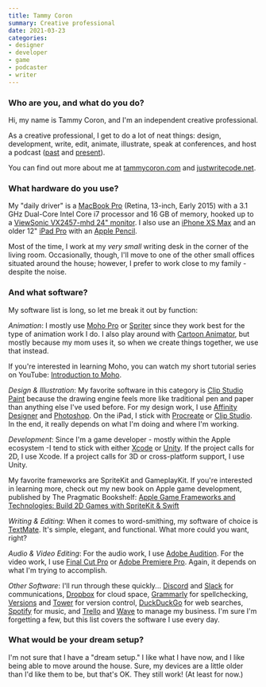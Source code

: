 ```yaml
---
title: Tammy Coron
summary: Creative professional
date: 2021-03-23
categories:
- designer
- developer
- game
- podcaster
- writer
---
```


### Who are you, and what do you do?

Hi, my name is Tammy Coron, and I'm an independent creative professional.

As a creative professional, I get to do a lot of neat things: design, development, write, edit, animate, illustrate, speak at conferences, and host a podcast ([past](https://roundaboutfm.com/ "Tammy's podcast about tech, music, arts and zombies.") and [present](https://pragprog.libsyn.com/ "Tammy's podcast interviewing Pragmatic Programmers authors.")).

You can find out more about me at [tammycoron.com](https://tammycoron.com/ "Tammy's website.") and [justwritecode.net](https://justwritecode.net/ "Tammy's production company.").

### What hardware do you use?

My "daily driver" is a [MacBook Pro][macbook-pro] (Retina, 13-inch, Early 2015) with a 3.1 GHz Dual-Core Intel Core i7 processor and 16 GB of memory, hooked up to a [ViewSonic VX2457-mhd 24" monitor][vx2457-mhd]. I also use an [iPhone XS Max][iphone-xs-max] and an older 12" [iPad Pro][ipad-pro] with an [Apple Pencil][pencil]. 

Most of the time, I work at my *very small* writing desk in the corner of the living room. Occasionally, though, I'll move to one of the other small offices situated around the house; however, I prefer to work close to my family - despite the noise.

### And what software?

My software list is long, so let me break it out by function:

*Animation*: I mostly use [Moho Pro][moho-pro] or [Spriter][] since they work best for the type of animation work I do. I also play around with [Cartoon Animator][cartoon-animator], but mostly because my mom uses it, so when we create things together, we use that instead.

If you're interested in learning Moho, you can watch my short tutorial series on YouTube: [Introduction to Moho](https://www.youtube.com/watch?v=KIL_c2bOg08 "Tammy's Moho Pro tutorial series on YouTube.").

*Design & Illustration*: My favorite software in this category is [Clip Studio Paint][clip-studio-paint] because the drawing engine feels more like traditional pen and paper than anything else I've used before. For my design work, I use [Affinity Designer][affinity-designer] and [Photoshop][]. On the iPad, I stick with [Procreate][procreate-ios] or [Clip Studio][clip-studio-paint-ios]. In the end, it really depends on what I'm doing and where I'm working.

*Development*: Since I'm a game developer - mostly within the Apple ecosystem -I tend to stick with either [Xcode][] or [Unity][]. If the project calls for 2D, I use Xcode. If a project calls for 3D or cross-platform support, I use Unity.

My favorite frameworks are SpriteKit and GameplayKit. If you're interested in learning more, check out my new book on Apple game development, published by The Pragmatic Bookshelf: [Apple Game Frameworks and Technologies: Build 2D Games with SpriteKit & Swift](https://pragprog.com/titles/tcswift/apple-game-frameworks-and-technologies/ "Tammy's book about Apple's 2D game development frameworks.")

*Writing & Editing*: When it comes to word-smithing, my software of choice is [TextMate][]. It's simple, elegant, and functional. What more could you want, right?

*Audio & Video Editing*: For the audio work, I use [Adobe Audition][audition]. For the video work, I use [Final Cut Pro][final-cut-pro] or [Adobe Premiere Pro][premiere-pro]. Again, it depends on what I'm trying to accomplish.

*Other Software*: I'll run through these quickly... [Discord][] and [Slack][] for communications, [Dropbox][] for cloud space, [Grammarly][] for spellchecking, [Versions][] and [Tower][] for version control, [DuckDuckGo][] for web searches, [Spotify][] for music, and [Trello][] and [Wave][wave.2] to manage my business. I'm sure I'm forgetting a few, but this list covers the software I use every day.

### What would be your dream setup?

I'm not sure that I have a "dream setup." I like what I have now, and I like being able to move around the house. Sure, my devices are a little older than I'd like them to be, but that's OK. They still work! (At least for now.)

[affinity-designer]: https://en.wikipedia.org/wiki/Affinity_Designer "A vector graphics editor."
[audition]: https://creative.adobe.com/products/audition "An audio editing software suite."
[cartoon-animator]: https://www.reallusion.com/cartoon-animator/ "2D animation software."
[clip-studio-paint-ios]: https://itunes.apple.com/us/app/clip-studio-paint-for-manga/id1262985592 "A drawing app focused on manga."
[clip-studio-paint]: http://www.clipstudio.net/en "A drawing program aimed at manga artists."
[discord]: https://discordapp.com/ "A voice and text chat service."
[dropbox]: https://www.dropbox.com/ "Online syncing and storage."
[duckduckgo]: https://duckduckgo.com/ "A new search engine."
[final-cut-pro]: https://en.wikipedia.org/wiki/Final_Cut_Pro "A nonlinear video editor."
[grammarly]: http://web.archive.org/web/20221227052606/https://www.grammarly.com/ "A writing and grammar service."
[ipad-pro]: https://en.wikipedia.org/wiki/IPad_Pro "An iOS tablet."
[iphone-xs-max]: https://en.wikipedia.org/wiki/IPhone_XS "A 6.46 inch smartphone."
[macbook-pro]: https://www.apple.com/macbook-pro/ "A laptop."
[moho-pro]: https://www.mohoanimation.com/moho-pro.shtml "2D animation software."
[pencil]: https://www.fiftythree.com/pencil "An iPad stylus."
[photoshop]: https://www.adobe.com/products/photoshop.html "A bitmap image editor."
[premiere-pro]: https://en.wikipedia.org/wiki/Adobe_Premiere_Pro "A video editing suite."
[procreate-ios]: https://itunes.apple.com/us/app/procreate/id425073498 "A powerful illustration app."
[slack]: https://slack.com/ "A collaboration service."
[spotify]: https://www.spotify.com/us/ "A music streaming service."
[spriter]: https://brashmonkey.com/ "2D animation software."
[textmate]: https://macromates.com/ "A text editor for the Mac."
[tower]: https://www.git-tower.com/ "A Mac GUI for Git."
[trello]: https://trello.com/ "A project management service."
[unity]: https://unity3d.com/unity/ "A cross-platform game development tool."
[versions]: https://versionsapp.com/ "A Subversion client for the Mac."
[vx2457-mhd]: https://www.viewsonic.com/us/vx2457-mhd.html "A 24 inch monitor."
[wave.2]: https://www.waveapps.com/ "An accounting and invoicing service."
[xcode]: https://en.wikipedia.org/wiki/Xcode "An IDE for Mac developers."
